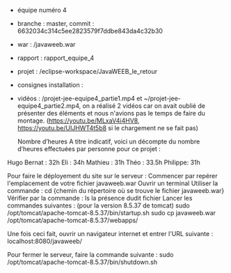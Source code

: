 - équipe numéro 4
- branche : master, commit : 6632034c314c5ee2823579f7ddbe843da4c32b30
- war : /javaweeb.war
- rapport : rapport_equipe_4
- projet : /eclipse-workspace/JavaWEEB_le_retour
- consignes installation : 
- vidéos : /projet-jee-equipe4_partie1.mp4 et ~/projet-jee-equipe4_partie2.mp4, on a réalisé 2 vidéos car on avait oublié de présenter des éléments et nous n'avions pas le temps de faire du montage.  (https://youtu.be/MLxaV4i4HV8, https://youtu.be/UIJHWT4t5b8 si le chargement ne se fait pas)

	Nombre d’heures
A titre indicatif, voici un décompte du nombre d’heures effectuées par personne pour ce projet :

Hugo Bernat : 32h 
Eli : 34h 
Mathieu : 31h
Théo : 33.5h
Philippe: 31h


Pour faire le déployement du site sur le serveur : 
Commencer par repérer l'emplacement de votre fichier javaweeb.war
Ouvrir un terminal 
Utiliser la commande : cd {chemin du répertoire où se trouve le fichier javaweeb.war}
Vérifier par la commande : ls la présence dudit fichier
Lancer les commandes suivantes : (pour la version 8.5.37 de tomcat)
sudo /opt/tomcat/apache-tomcat-8.5.37/bin/startup.sh
sudo cp javaweeb.war /opt/tomcat/apache-tomcat-8.5.37/webapps/

Une fois ceci fait, ouvrir un navigateur internet et entrer l'URL suivante :
localhost:8080/javaweeb/

Pour fermer le serveur, faire la commande suivante : 
sudo /opt/tomcat/apache-tomcat-8.5.37/bin/shutdown.sh


  
